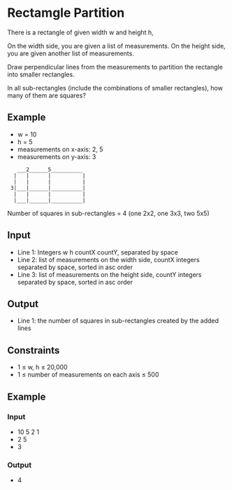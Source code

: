 ﻿# Rectamgle Partition
There is a rectangle of given width w and height h,

On the width side, you are given a list of measurements.
On the height side, you are given another list of measurements.

Draw perpendicular lines from the measurements to partition the rectangle into smaller rectangles.

In all sub-rectangles (include the combinations of smaller rectangles), how many of them are squares?


## Example

* w = 10
* h = 5
* measurements on x-axis: 2, 5
* measurements on y-axis: 3
```
   ___2______5__________ 
  |   |      |          |
  |   |      |          |
 3|___|______|__________|
  |   |      |          |
  |___|______|__________|

```

Number of squares in sub-rectangles = 4 (one 2x2, one 3x3, two 5x5)

## Input
* Line 1: Integers w h countX countY, separated by space
* Line 2: list of measurements on the width side, countX integers separated by space, sorted in asc order
* Line 3: list of measurements on the height side, countY integers separated by space, sorted in asc order

## Output
* Line 1: the number of squares in sub-rectangles created by the added lines

## Constraints
* 1 ≤ w, h ≤ 20,000
* 1 ≤ number of measurements on each axis ≤ 500

## Example
### Input
* 10 5 2 1
* 2 5
* 3

### Output
* 4